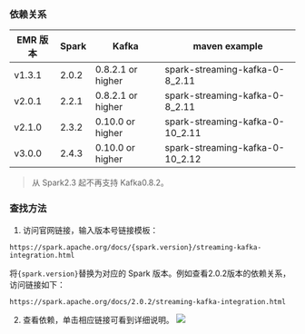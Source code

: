### 依赖关系

| EMR 版本 | Spark | Kafka               | maven example                   |
| ------- | ----- | ------------------- | ------------------------------- |
| v1.3.1  | 2.0.2 | 0.8.2.1 or   higher | spark-streaming-kafka-0-8_2.11  |
| v2.0.1  | 2.2.1 | 0.8.2.1 or   higher | spark-streaming-kafka-0-8_2.11  |
| v2.1.0  | 2.3.2 | 0.10.0 or   higher  | spark-streaming-kafka-0-10_2.11 |
| v3.0.0  | 2.4.3 | 0.10.0 or   higher  | spark-streaming-kafka-0-10_2.12 |

>从 Spark2.3 起不再支持 Kafka0.8.2。

### 查找方法

1. 访问官网链接，输入版本号链接模板：
```
https://spark.apache.org/docs/{spark.version}/streaming-kafka-integration.html
```
将`{spark.version}`替换为对应的 Spark 版本。例如查看2.0.2版本的依赖关系，访问链接如下：
```
https://spark.apache.org/docs/2.0.2/streaming-kafka-integration.html
```
2. 查看依赖，单击相应链接可看到详细说明。
![](https://main.qcloudimg.com/raw/490029cb98805a5c1a861adbc1ec2f70.png)

